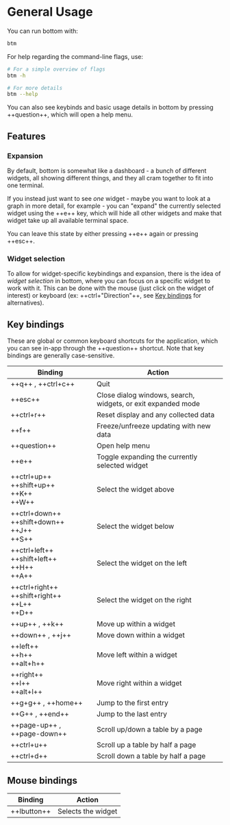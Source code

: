 # General Usage

You can run bottom with:

```bash
btm
```

For help regarding the command-line flags, use:

```bash
# For a simple overview of flags
btm -h

# For more details
btm --help
```

You can also see keybinds and basic usage details in bottom by pressing ++question++, which will open a help menu.

## Features

### Expansion

By default, bottom is somewhat like a dashboard - a bunch of different widgets, all showing different things, and they all cram together to fit into one terminal.

If you instead just want to see _one_ widget - maybe you want to look at a graph in more detail, for example - you can "expand" the currently selected
widget using the ++e++ key, which will hide all other widgets and make that widget take up all available terminal space.

You can leave this state by either pressing ++e++ again or pressing ++esc++.

### Widget selection

To allow for widget-specific keybindings and expansion, there is the idea of _widget selection_ in bottom, where you can focus on a specific widget to work with it.
This can be done with the mouse (just click on the widget of interest) or keyboard (ex: ++ctrl+"Direction"++, see [Key bindings](#key-bindings) for alternatives).

## Key bindings

These are global or common keyboard shortcuts for the application, which you can see in-app through the ++question++ shortcut.
Note that key bindings are generally case-sensitive.

| Binding                                                      | Action                                                       |
| ------------------------------------------------------------ | ------------------------------------------------------------ |
| ++q++ , ++ctrl+c++                                           | Quit                                                         |
| ++esc++                                                      | Close dialog windows, search, widgets, or exit expanded mode |
| ++ctrl+r++                                                   | Reset display and any collected data                         |
| ++f++                                                        | Freeze/unfreeze updating with new data                       |
| ++question++                                                 | Open help menu                                               |
| ++e++                                                        | Toggle expanding the currently selected widget               |
| ++ctrl+up++ <br/> ++shift+up++ <br/> ++K++ <br/> ++W++       | Select the widget above                                      |
| ++ctrl+down++ <br/> ++shift+down++ <br/> ++J++ <br/> ++S++   | Select the widget below                                      |
| ++ctrl+left++ <br/> ++shift+left++ <br/> ++H++ <br/> ++A++   | Select the widget on the left                                |
| ++ctrl+right++ <br/> ++shift+right++ <br/> ++L++ <br/> ++D++ | Select the widget on the right                               |
| ++up++ , ++k++                                               | Move up within a widget                                      |
| ++down++ , ++j++                                             | Move down within a widget                                    |
| ++left++ <br/> ++h++ <br/> ++alt+h++                         | Move left within a widget                                    |
| ++right++ <br/> ++l++ <br/> ++alt+l++                        | Move right within a widget                                   |
| ++g+g++ , ++home++                                           | Jump to the first entry                                      |
| ++G++ , ++end++                                              | Jump to the last entry                                       |
| ++page-up++ , ++page-down++                                  | Scroll up/down a table by a page                             |
| ++ctrl+u++                                                   | Scroll up a table by half a page                             |
| ++ctrl+d++                                                   | Scroll down a table by half a page                           |

## Mouse bindings

| Binding     | Action             |
| ----------- | ------------------ |
| ++lbutton++ | Selects the widget |
